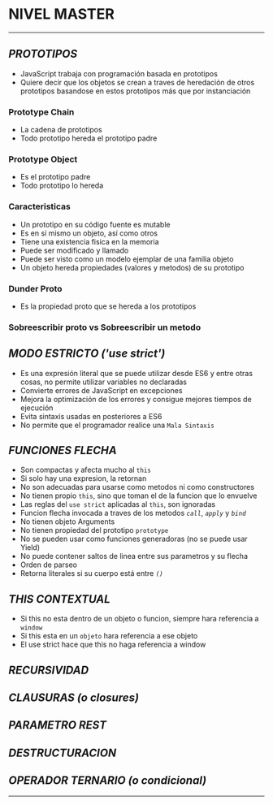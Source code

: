 # **NIVEL MASTER**

---

## _PROTOTIPOS_

- JavaScript trabaja con programación basada en prototipos
- Quiere decir que los objetos se crean a traves de heredación de otros prototipos basandose en estos prototipos más que por instanciación

### Prototype Chain

- La cadena de prototipos
- Todo prototipo hereda el prototipo padre

### Prototype Object

- Es el prototipo padre
- Todo prototipo lo hereda

### Caracteristicas

- Un prototipo en su código fuente es mutable
- Es en sí mismo un objeto, así como otros
- Tiene una existencia fisica en la memoria
- Puede ser modificado y llamado
- Puede ser visto como un modelo ejemplar de una familia objeto
- Un objeto hereda propiedades (valores y metodos) de su prototipo

### Dunder Proto

- Es la propiedad proto que se hereda a los prototipos

### Sobreescribir proto vs Sobreescribir un metodo

## _MODO ESTRICTO ('use strict')_

- Es una expresión literal que se puede utilizar desde ES6 y entre otras cosas, no permite utilizar variables no declaradas
- Convierte errores de JavaScript en excepciones
- Mejora la optimización de los errores y consigue mejores tiempos de ejecución
- Evita sintaxis usadas en posteriores a ES6
- No permite que el programador realice una `Mala Sintaxis`

## _FUNCIONES FLECHA_

- Son compactas y afecta mucho al `this`
- Si solo hay una expresion, la retornan
- No son adecuadas para usarse como metodos ni como constructores
- No tienen propio `this`, sino que toman el de la funcion que lo envuelve
- Las reglas del `use strict` aplicadas al `this`, son ignoradas
- Funcion flecha invocada a traves de los metodos _`call`_, _`apply`_ y _`bind`_
- No tienen objeto Arguments
- No tienen propiedad del prototipo `prototype`
- No se pueden usar como funciones generadoras (no se puede usar Yield)
- No puede contener saltos de linea entre sus parametros y su flecha
- Orden de parseo
- Retorna literales si su cuerpo está entre _`()`_

## _THIS CONTEXTUAL_

- Si this no esta dentro de un objeto o funcion, siempre hara referencia a `window`
- Si this esta en un `objeto` hara referencia a ese objeto
- El use strict hace que this no haga referencia a window

## _RECURSIVIDAD_

## _CLAUSURAS (o closures)_

## _PARAMETRO REST_

## _DESTRUCTURACION_

## _OPERADOR TERNARIO (o condicional)_

---
